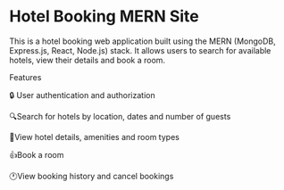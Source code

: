 # Hotel Booking MERN Site

This is a hotel booking web application built using the MERN (MongoDB, Express.js, React, Node.js) stack. It allows users to search for available hotels, view their details and book a room.

Features

🔒 User authentication and authorization

🔍Search for hotels by location, dates and number of guests

🧾View hotel details, amenities and room types

👍Book a room

🕐View booking history and cancel bookings
